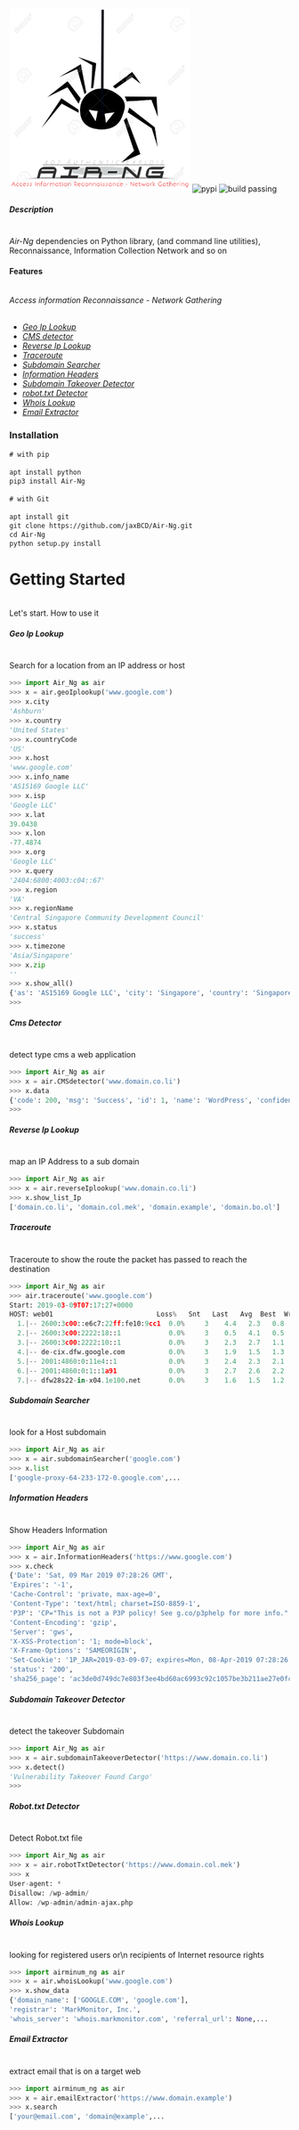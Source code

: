 <img src="Air.png" width="325" height="328" alt="Air-Ng logo">

<img src="https://img.shields.io/badge/Pypi-19.0.3-blue.svg" alt="pypi">

<img src="https://img.shields.io/badge/build-passing-brightgreen.svg" alt="build passing">
    


##### Description

<br>*Air-Ng* dependencies on Python library, (and command line utilities), Reconnaissance, Information Collection Network and so on</br>

#### Features
<br>*Access information Reconnaissance - Network Gathering* </br><br>

* [*Geo Ip Lookup*](#Geo-Ip-Lookup)
* [*CMS detector*](#Cms-Detector)
* [*Reverse Ip Lookup*](#Reverse-Ip-Lookup)
* [*Traceroute*](#Traceroute)
* [*Subdomain Searcher*](#Subdomain-Searcher)
* [*Information Headers*](#Information-Headers)
* [*Subdomain Takeover Detector*](#Subdomain-Takeover-Detector)
* [*robot.txt Detector*](#Robot.txt-Detector)
* [*Whois Lookup*](#Whois-Lookup)
* [*Email Extractor*](#Email-Extractor)

### Installation
```
# with pip

apt install python
pip3 install Air-Ng

# with Git

apt install git
git clone https://github.com/jaxBCD/Air-Ng.git
cd Air-Ng
python setup.py install

```
# Getting Started

<br>Let's start. How to use it</br>

##### Geo Ip Lookup

<br>Search for a location from an IP address or host</br>
```python
>>> import Air_Ng as air
>>> x = air.geoIplookup('www.google.com')
>>> x.city
'Ashburn'
>>> x.country
'United States'
>>> x.countryCode
'US'
>>> x.host
'www.google.com'
>>> x.info_name
'AS15169 Google LLC'
>>> x.isp
'Google LLC'
>>> x.lat
39.0438
>>> x.lon
-77.4874
>>> x.org
'Google LLC'
>>> x.query
'2404:6800:4003:c04::67'
>>> x.region
'VA'
>>> x.regionName
'Central Singapore Community Development Council'
>>> x.status
'success'
>>> x.timezone
'Asia/Singapore'
>>> x.zip
''
>>> x.show_all()
{'as': 'AS15169 Google LLC', 'city': 'Singapore', 'country': 'Singapore', 'countryCode': 'SG', 'isp': 'Google LLC', 'lat': 1.27623, 'lon': 103.8, 'org': 'Google LLC', 'query': '172.217.194.147', 'region': '01', 'regionName': 'Central Singapore', 'status': 'success', 'timezone': 'Asia/Singapore', 'zip': ''}
>>>
```

##### Cms Detector

<br> detect type cms a web application </br>
```python
>>> import Air_Ng as air
>>> x = air.CMSdetector('www.domain.co.li')
>>> x.data
{'code': 200, 'msg': 'Success', 'id': 1, 'name': 'WordPress', 'confidence': 'high', 'version': '4.8', 'cms_url': 'https://whatcms.org/c/WordPress'}
>>>
```
##### Reverse Ip Lookup

<br>map an IP Address to a sub domain</br>
```python
>>> import Air_Ng as air
>>> x = air.reverseIplookup('www.domain.co.li')
>>> x.show_list_Ip
['domain.co.li', 'domain.col.mek', 'domain.example', 'domain.bo.ol']

```
##### Traceroute

<br>Traceroute to show the route the packet has passed to reach the destination</br>

```python
>>> import Air_Ng as air
>>> air.traceroute('www.google.com')
Start: 2019-03-09T07:17:27+0000
HOST: web01                          Loss%   Snt   Last   Avg  Best  Wrst StDev
  1.|-- 2600:3c00::e6c7:22ff:fe10:9cc1  0.0%     3    4.4   2.3   0.8   4.4   1.8
  2.|-- 2600:3c00:2222:18::1            0.0%     3    0.5   4.1   0.5  11.1   6.1
  3.|-- 2600:3c00:2222:10::1            0.0%     3    2.3   2.7   1.1   4.8   1.9
  4.|-- de-cix.dfw.google.com           0.0%     3    1.9   1.5   1.3   1.9   0.4
  5.|-- 2001:4860:0:11e4::1             0.0%     3    2.4   2.3   2.1   2.4   0.2
  6.|-- 2001:4860:0:1::1a91             0.0%     3    2.7   2.6   2.2   2.8   0.3
  7.|-- dfw28s22-in-x04.1e100.net       0.0%     3    1.6   1.5   1.2   1.6   0.2

```

##### Subdomain Searcher

<br>look for a Host subdomain</br>
```python
>>> import Air_Ng as air
>>> x = air.subdomainSearcher('google.com')
>>> x.list
['google-proxy-64-233-172-0.google.com',...
```
##### Information Headers

<br> Show Headers Information</br>

```python
>>> import Air_Ng as air
>>> x = air.InformationHeaders('https://www.google.com')
>>> x.check
{'Date': 'Sat, 09 Mar 2019 07:28:26 GMT', 
'Expires': '-1', 
'Cache-Control': 'private, max-age=0', 
'Content-Type': 'text/html; charset=ISO-8859-1', 
'P3P': 'CP="This is not a P3P policy! See g.co/p3phelp for more info."', 
'Content-Encoding': 'gzip', 
'Server': 'gws', 
'X-XSS-Protection': '1; mode=block', 
'X-Frame-Options': 'SAMEORIGIN', 
'Set-Cookie': '1P_JAR=2019-03-09-07; expires=Mon, 08-Apr-2019 07:28:26 GMT; path=/; domain=.google.com, NID=162=fC8hFTAmi_uWHcfT29c3wGUEwl2WtK5Yltd293lbzWogVu9Hf4Aj_7pGrWQ2fO7gF69RZgdagFFQZY1WOhuDOmYbAqSyS-cu7ff5u4u72s1FtRlhG9zyXJwrMV6xDCo4pAgdiEtEonthzLGmqpgCTz3huG0hJveykMMOjDrv_iA; expires=Sun, 08-Sep-2019 07:28:26 GMT; path=/; domain=.google.com; HttpOnly', 'Alt-Svc': 'quic=":443"; ma=2592000; v="46,44,43,39"', 'Transfer-Encoding': 'chunked', 
'status': '200', 
'sha256_page': 'ac3de0d749dc7e803f3ee4bd60ac6993c92c1057be3b211ae27e0fc9c82c3b7f'}
```

##### Subdomain Takeover Detector

<br>detect the takeover Subdomain</br>

```python
>>> import Air_Ng as air
>>> x = air.subdomainTakeoverDetector('https://www.domain.co.li')
>>> x.detect()
'Vulnerability Takeover Found Cargo'
>>>
```

##### Robot.txt Detector

<br> Detect Robot.txt file </br>

```python
>>> import Air_Ng as air
>>> x = air.robotTxtDetector('https://www.domain.col.mek')
>>> x
User-agent: *
Disallow: /wp-admin/
Allow: /wp-admin/admin-ajax.php
```

##### Whois Lookup

<br>looking for registered users or\n recipients of Internet resource rights</br>

```python
>>> import airminum_ng as air
>>> x = air.whoisLookup('www.google.com')
>>> x.show_data
{'domain_name': ['GOOGLE.COM', 'google.com'], 
'registrar': 'MarkMonitor, Inc.', 
'whois_server': 'whois.markmonitor.com', 'referral_url': None,...
```
##### Email Extractor

<br> extract email that is on a target web </br>

```python
>>> import airminum_ng as air
>>> x = air.emailExtractor('https://www.domain.example')
>>> x.search
['your@email.com', 'domain@example',...

```
